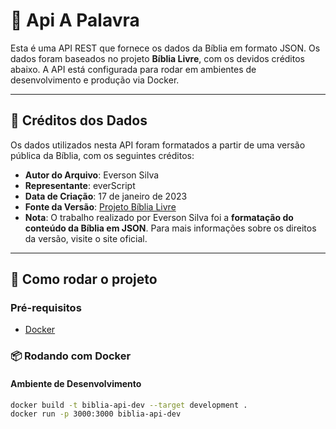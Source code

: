 # 📖 Api A Palavra

Esta é uma API REST que fornece os dados da Bíblia em formato JSON. Os dados foram baseados no projeto **Bíblia Livre**, com os devidos créditos abaixo. A API está configurada para rodar em ambientes de desenvolvimento e produção via Docker.

---

## 🧾 Créditos dos Dados

Os dados utilizados nesta API foram formatados a partir de uma versão pública da Bíblia, com os seguintes créditos:

- **Autor do Arquivo**: Everson Silva  
- **Representante**: everScript  
- **Data de Criação**: 17 de janeiro de 2023  
- **Fonte da Versão**: [Projeto Bíblia Livre](https://sites.google.com/site/biblialivre)  
- **Nota**: O trabalho realizado por Everson Silva foi a **formatação do conteúdo da Bíblia em JSON**. Para mais informações sobre os direitos da versão, visite o site oficial.

---

## 🚀 Como rodar o projeto

### Pré-requisitos

- [Docker](https://www.docker.com/)

### 📦 Rodando com Docker

#### Ambiente de Desenvolvimento

```bash
docker build -t biblia-api-dev --target development .
docker run -p 3000:3000 biblia-api-dev
